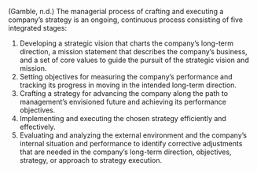 (Gamble, n.d.)
The managerial process of crafting and executing a company’s strategy is an ongoing, continuous process consisting of five integrated stages:
1. Developing a strategic vision that charts the company’s long-term direction, a mission statement that describes the company’s business, and a set of core values to guide the pursuit of the strategic vision and mission.
2. Setting objectives for measuring the company’s performance and tracking its progress in moving in the intended long-term direction.
3. Crafting a strategy for advancing the company along the path to management’s envisioned future and achieving its performance objectives.
4. Implementing and executing the chosen strategy efficiently and effectively.
5. Evaluating and analyzing the external environment and the company’s internal situation and performance to identify corrective adjustments that are needed in the company’s long-term direction, objectives, strategy, or approach to strategy execution.